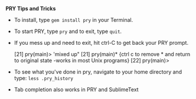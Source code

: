 **PRY Tips and Tricks**

* To install, type `gem install pry` in your Terminal.
* To start PRY, type `pry` and to exit, type `quit`.
* If you mess up and need to exit, hit ctrl-C to get back your PRY prompt.

    [21] pry(main)> 'mixed up"
    [21] pry(main)*   {ctrl c to remove * and return to original state -works in most Unix programs}
    [22] pry(main)>

* To see what you've done in pry, navigate to your home directory and type: `less .pry_history`
* Tab completion also works in PRY and SublimeText
